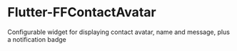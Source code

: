 # Flutter-FFContactAvatar
Configurable widget for displaying contact avatar, name and message, plus a notification badge
